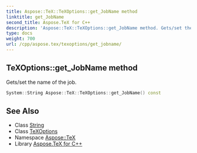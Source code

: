 ```yaml
---
title: Aspose::TeX::TeXOptions::get_JobName method
linktitle: get_JobName
second_title: Aspose.TeX for C++
description: 'Aspose::TeX::TeXOptions::get_JobName method. Gets/set the name of the job in C++.'
type: docs
weight: 700
url: /cpp/aspose.tex/texoptions/get_jobname/
---
```

## TeXOptions::get_JobName method


Gets/set the name of the job.

```cpp
System::String Aspose::TeX::TeXOptions::get_JobName() const
```

## See Also

* Class [String](../../../system/string/)
* Class [TeXOptions](../)
* Namespace [Aspose::TeX](../../)
* Library [Aspose.TeX for C++](../../../)
